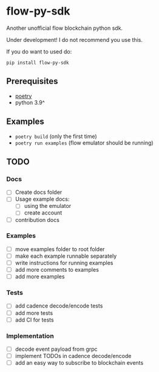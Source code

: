 # flow-py-sdk

Another unofficial flow blockchain python sdk.

Under development! I do not recommend you use this.

If you do want to used do:

`pip install flow-py-sdk`

## Prerequisites

- [poetry](https://python-poetry.org/docs/)
- python 3.9^

## Examples

- `poetry build` (only the first time)
- `poetry run examples` (flow emulator should be running)

## TODO

### Docs

- [ ] Create docs folder
- [ ] Usage example docs:
    - [ ] using the emulator
    - [ ] create account
- [ ] contribution docs

### Examples

- [ ] move examples folder to root folder
- [ ] make each example runnable separately
- [ ] write instructions for running examples
- [ ] add more comments to examples
- [ ] add more examples

### Tests

- [ ] add cadence decode/encode tests
- [ ] add more tests
- [ ] add CI for tests

### Implementation

- [ ] decode event payload from grpc
- [ ] implement TODOs in cadence decode/encode
- [ ] add an easy way to subscribe to blockchain events